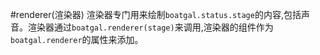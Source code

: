 #renderer(渲染器)
渲染器专门用来绘制`boatgal.status.stage`的内容,包括声音。渲染器通过`boatgal.renderer(stage)`来调用,渲染器的组件作为`boatgal.renderer`的属性来添加。